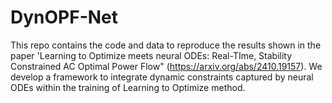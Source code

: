 # DynOPF-Net
This repo contains the code and data to reproduce the results shown in the paper 'Learning to Optimize meets neural ODEs: Real-TIme, Stability Constrained AC Optimal Power Flow" (https://arxiv.org/abs/2410.19157). We develop a framework to integrate dynamic constraints captured by neural ODEs within the training of Learning to Optimize method.
